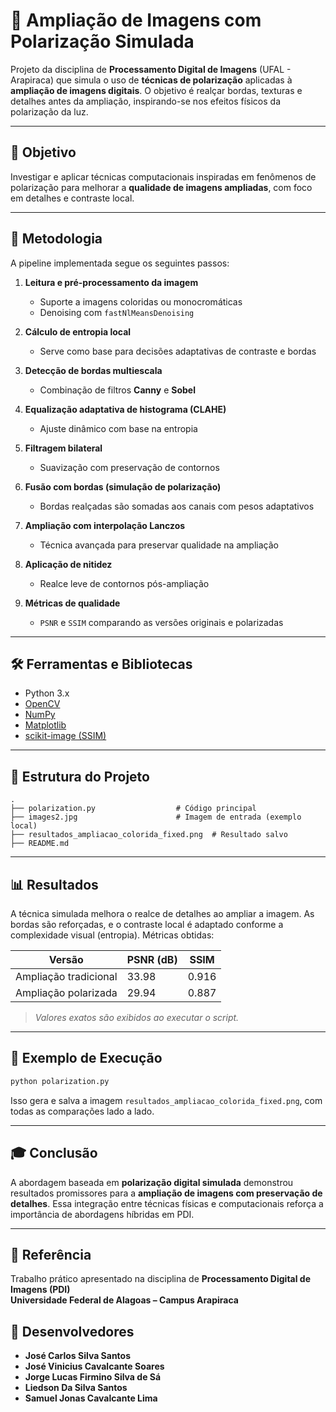 # 🧠 Ampliação de Imagens com Polarização Simulada

Projeto da disciplina de **Processamento Digital de Imagens** (UFAL - Arapiraca) que simula o uso de **técnicas de polarização** aplicadas à **ampliação de imagens digitais**. O objetivo é realçar bordas, texturas e detalhes antes da ampliação, inspirando-se nos efeitos físicos da polarização da luz.

---

## 📌 Objetivo

Investigar e aplicar técnicas computacionais inspiradas em fenômenos de polarização para melhorar a **qualidade de imagens ampliadas**, com foco em detalhes e contraste local.

---

## 🧪 Metodologia

A pipeline implementada segue os seguintes passos:

1. **Leitura e pré-processamento da imagem**
   - Suporte a imagens coloridas ou monocromáticas
   - Denoising com `fastNlMeansDenoising`

2. **Cálculo de entropia local**
   - Serve como base para decisões adaptativas de contraste e bordas

3. **Detecção de bordas multiescala**
   - Combinação de filtros **Canny** e **Sobel**

4. **Equalização adaptativa de histograma (CLAHE)**
   - Ajuste dinâmico com base na entropia

5. **Filtragem bilateral**
   - Suavização com preservação de contornos

6. **Fusão com bordas (simulação de polarização)**
   - Bordas realçadas são somadas aos canais com pesos adaptativos

7. **Ampliação com interpolação Lanczos**
   - Técnica avançada para preservar qualidade na ampliação

8. **Aplicação de nitidez**
   - Realce leve de contornos pós-ampliação

9. **Métricas de qualidade**
   - `PSNR` e `SSIM` comparando as versões originais e polarizadas

---

## 🛠️ Ferramentas e Bibliotecas

- Python 3.x  
- [OpenCV](https://opencv.org/)  
- [NumPy](https://numpy.org/)  
- [Matplotlib](https://matplotlib.org/)  
- [scikit-image (SSIM)](https://scikit-image.org/)

---

## 📁 Estrutura do Projeto

```
.
├── polarization.py                  # Código principal
├── images2.jpg                      # Imagem de entrada (exemplo local)
├── resultados_ampliacao_colorida_fixed.png  # Resultado salvo
├── README.md
```

---

## 📊 Resultados

A técnica simulada melhora o realce de detalhes ao ampliar a imagem. As bordas são reforçadas, e o contraste local é adaptado conforme a complexidade visual (entropia). Métricas obtidas:

| Versão                  | PSNR (dB) | SSIM   |
|------------------------|-----------|--------|
| Ampliação tradicional  | 33.98     | 0.916  |
| Ampliação polarizada   | 29.94     | 0.887  |

> *Valores exatos são exibidos ao executar o script.*

---

## 📸 Exemplo de Execução

```bash
python polarization.py
```

Isso gera e salva a imagem `resultados_ampliacao_colorida_fixed.png`, com todas as comparações lado a lado.

---

## 🎓 Conclusão

A abordagem baseada em **polarização digital simulada** demonstrou resultados promissores para a **ampliação de imagens com preservação de detalhes**. Essa integração entre técnicas físicas e computacionais reforça a importância de abordagens híbridas em PDI.

---

## 📎 Referência

Trabalho prático apresentado na disciplina de **Processamento Digital de Imagens (PDI)**  
**Universidade Federal de Alagoas – Campus Arapiraca**  

## 👥 Desenvolvedores
- **José Carlos Silva Santos**   
- **José Vinicius Cavalcante Soares** 
- **Jorge Lucas Firmino Silva de Sá**
- **Liedson Da Silva Santos**
- **Samuel Jonas Cavalcante Lima**
